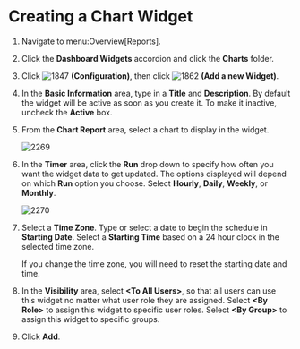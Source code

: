 # Creating a Chart Widget

1.  Navigate to menu:Overview\[Reports\].

2.  Click the **Dashboard Widgets** accordion and click the **Charts**
    folder.

3.  Click ![1847](1847.png) **(Configuration)**, then click
    ![1862](1862.png) **(Add a new Widget)**.

4.  In the **Basic Information** area, type in a **Title** and
    **Description**. By default the widget will be active as soon as you
    create it. To make it inactive, uncheck the **Active** box.

5.  From the **Chart Report** area, select a chart to display in the
    widget.
    
    ![2269](2269.png)

6.  In the **Timer** area, click the **Run** drop down to specify how
    often you want the widget data to get updated. The options displayed
    will depend on which **Run** option you choose. Select **Hourly**,
    **Daily**, **Weekly**, or **Monthly**.
    
    ![2270](2270.png)

7.  Select a **Time Zone**. Type or select a date to begin the schedule
    in **Starting Date**. Select a **Starting Time** based on a 24 hour
    clock in the selected time zone.
    
    <div class="note">
    
    If you change the time zone, you will need to reset the starting
    date and time.
    
    </div>

8.  In the **Visibility** area, select **\<To All Users\>**, so that all
    users can use this widget no matter what user role they are
    assigned. Select **\<By Role\>** to assign this widget to specific
    user roles. Select **\<By Group\>** to assign this widget to
    specific groups.

9.  Click **Add**.
